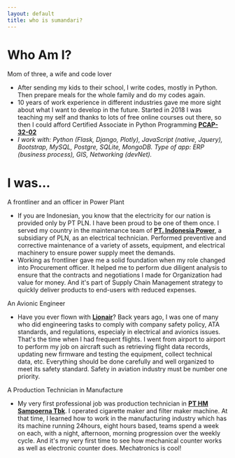 ```yaml
---
layout: default
title: who is sumandari?
---
```

# Who Am I?
<div class="about">
    <p>Mom of three, a wife and code lover</p>
    <div class="fade-in">
        <ul>
            <li>
                After sending my kids to their school, I write codes, mostly in Python. Then prepare meals for the whole family and do my codes again. 
            </li>
            <li>
                10 years of work experience in different industries gave me more sight about what I want to develop in the future. Started in 2018 I was teaching my self and thanks to lots of free online courses out there, so then I could afford Certified Associate in Python Programming <a href="https://www.youracclaim.com/badges/28176065-28d3-45a1-a660-80cc6e5eac24"><strong>PCAP-32-02</strong></a>
            </li>
            <li>
                <em>I work with: Python (Flask, Django, Plotly), JavaScript (native, Jquery), Bootstrap, MySQL, Postgre, SQLite, MongoDB.
                Type of app:  ERP (business process), GIS, Networking (devNet).</em>
            </li>
        </ul>
    </div>
</div>

# I was...

<div class="about">
    <p>A frontliner and an officer in Power Plant</p>
    <div class="fade-in">
        <ul>
            <li>
                If you are Indonesian, you know that the electricity for our nation is provided only by PT PLN. I have been proud to be one of them once. I served my country in the maintenance team of <a href="https://www.indonesiapower.co.id"><strong>PT. Indonesia Power</strong></a>, a subsidiary of PLN, as an electrical technician. Performed preventive and corrective maintenance of a variety of assets, equipment, and electrical machinery to ensure power supply meet the demands.
            </li>
            <li>
                Working as frontliner gave me a solid foundation when my role changed into Procurement officer. It helped me to perform due diligent analysis to ensure that the contracts and negotiations I made for Organization had value for money. And it's part of Supply Chain Management strategy to quickly deliver products to end-users with reduced expenses.
            </li>
        </ul>
    </div>
    <p>An Avionic Engineer</p>
    <div class="fade-in">
        <ul>
            <li>
                Have you ever flown with <a href="http://www.lionair.co.id"><strong>Lionair</strong></a>? Back years ago, I was one of many who did engineering tasks to comply with company safety policy, ATA standards, and regulations, especialy in electrical and avionics issues. That's the time when I had frequent flights.  I went from airport to airport to perform my job on aircraft such as retrieving flight data records, updating new firmware and testing the equipment, collect technical data, etc. Everything should be done carefully and well organized to meet its safety standard. Safety in aviation industry must be number one priority. 
            </li>
        </ul>
    </div>
    <p>A Production Technician in Manufacture</p>
    <div class="fade-in">
        <ul>
            <li>
                My very first professional job was production technician in <a href="https://www.sampoerna.com/sampoerna/en/overview"><strong>PT HM Sampoerna Tbk</strong></a>. I operated cigarette maker and filter maker machine. At that time, I learned how to work in the manufacturing industry which has its machine running 24hours, eight hours based, teams spend a week on each, with a night, afternoon, morning progression over the weekly cycle. And it's my very first time to see how mechanical counter works as well as electronic counter does. Mechatronics is cool!
            </li>
        </ul>
    </div>





</div>
